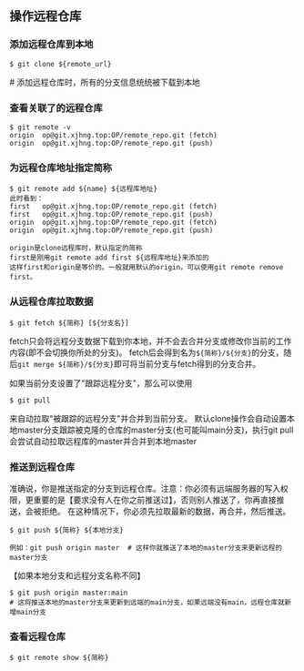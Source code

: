 ## 操作远程仓库

### 添加远程仓库到本地

```
$ git clone ${remote_url}
```

\# 添加远程仓库时，所有的分支信息统统被下载到本地

### 查看关联了的远程仓库

```
$ git remote -v
origin	op@git.xjhng.top:OP/remote_repo.git (fetch)
origin	op@git.xjhng.top:OP/remote_repo.git (push)
```

### 为远程仓库地址指定简称

```
$ git remote add ${name} ${远程库地址}
此时看到：
first	op@git.xjhng.top:OP/remote_repo.git (fetch)
first	op@git.xjhng.top:OP/remote_repo.git (push)
origin	op@git.xjhng.top:OP/remote_repo.git (fetch)
origin	op@git.xjhng.top:OP/remote_repo.git (push)

origin是clone远程库时，默认指定的简称
first是刚用git remote add first ${远程库地址}来添加的
这样first和origin是等价的。一般就用默认的origin，可以使用git remote remove first。
```

### 从远程仓库拉取数据

```
$ git fetch ${简称} [${分支名}]
```

fetch只会将远程分支数据下载到你本地，并不会去合并分支或修改你当前的工作内容(即不会切换你所处的分支)。
fetch后会得到名为`${简称}/${分支}`的分支，随后`git merge ${简称}/${分支}`即可将当前分支与fetch得到的分支合并。

如果当前分支设置了"跟踪远程分支"，那么可以使用

```
$ git pull 
```

来自动拉取"被跟踪的远程分支"并合并到当前分支。
默认clone操作会自动设置本地master分支跟踪被克隆的仓库的master分支(也可能叫main分支)，执行git pull会尝试自动拉取远程库的master并合并到本地master

### 推送到远程仓库
准确说，你是推送指定的分支到远程仓库。注意：你必须有远端服务器的写入权限，更重要的是【要求没有人在你之前推送过】，否则别人推送了，你再直接推送，会被拒绝。
在这种情况下，你必须先拉取最新的数据，再合并，然后推送。

```
$ git push ${简称} ${本地分支}

例如：git push origin master  # 这样你就推送了本地的master分支来更新远程的master分支
```

【如果本地分支和远程分支名称不同】

```
$ git push origin master:main 
# 这将推送本地的master分支来更新到远端的main分支，如果远端没有main，远程仓库就新增main分支
```

### 查看远程仓库
```
$ git remote show ${简称}
```

